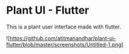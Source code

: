 # Plant UI - Flutter

This is a plant user interface made with flutter.

![https://github.com/atitmanandhar/plant-ui-flutter/blob/master/screenshots/Untitled-1.png]